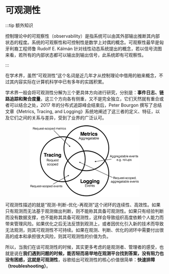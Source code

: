 # 可观测性

:::tip 额外知识

控制理论中的可观察性（observability）是指系统可以由其外部输出推断其内部状态的程度。系统的可观察性和可控制性是数学上对偶的概念。可观察性最早是匈牙利裔工程师鲁 Rudolf E. Kálmán 针对线性动态系统提出的概念，若以信号流图来看，若所有的内部状态都可以输出到输出信号，此系统即有可观察性。

:::

在学术界，虽然“可观测性”这个名词是近几年才从控制理论中借用的舶来概念，不过其内容实际在计算机科学中已有多年的实践积累。

学术界一般会将可观测性分解为三个更具体方向进行研究，分别是：**事件日志、链路追踪和聚合度量**，这三个方向各有侧重，又不是完全独立，它们天然就有重合或者可以结合之处，2017 年的分布式追踪峰会结束后，Peter Bourgon 撰写了总结文章《Metrics, Tracing, and Logging》系统地阐述了这三者的定义、特征，以及它们之间的关系与差异，受到了业界的广泛认可。

<div  align="center">
	<img src="../assets/observability.png" width = "350"  align=center />
</div>


可观测性描述的就是“观测-判断-优化-再观测”这个闭环的连续性、高效性。如果只有观测而无法基于观测做出判断，则不能称其具备可观测性。如果只有经验判断而没有数据支撑，也不能称其具备可观测性，这样会导致组织高度依赖个人能力而带来管理风险。如果优化之后无法反馈到观测上，或者因优化引入新的技术而导致无法观测，则其可观测性不可持续。如果在观测、判断、优化的闭环中需要付出很高的成本和承担很大风险，则其可观测性的价值为负。

所以，当我们在谈可观测性的时候，其实更多考虑的是观测者、管理者的感受，也就是说在**我们遇到问题的时候，能否轻而易举地在观测平台找到答案，没有阻力也没有困惑，这就是可观测性**，谷歌给出可观测性的核心价值很简单：**快速排障（troubleshooting）**。
